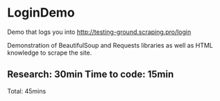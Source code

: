 # LoginDemo
Demo that logs you into http://testing-ground.scraping.pro/login

Demonstration of BeautifulSoup and Requests libraries as well as HTML knowledge to scrape the site.

Research:     30min
Time to code: 15min
-------------------  
Total:        45mins

